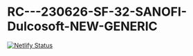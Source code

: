 # RC---230626-SF-32-SANOFI-Dulcosoft-NEW-GENERIC
[![Netlify Status](https://api.netlify.com/api/v1/badges/9082cebb-ce09-4942-8f5a-7c6128347a99/deploy-status)](https://app.netlify.com/sites/dulcosoft-new-generic/deploys)
